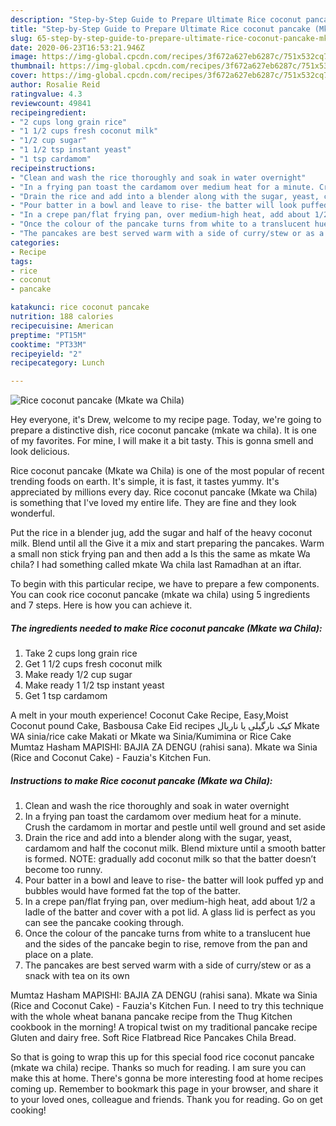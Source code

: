 ```yaml
---
description: "Step-by-Step Guide to Prepare Ultimate Rice coconut pancake (Mkate wa Chila)"
title: "Step-by-Step Guide to Prepare Ultimate Rice coconut pancake (Mkate wa Chila)"
slug: 65-step-by-step-guide-to-prepare-ultimate-rice-coconut-pancake-mkate-wa-chila
date: 2020-06-23T16:53:21.946Z
image: https://img-global.cpcdn.com/recipes/3f672a627eb6287c/751x532cq70/rice-coconut-pancake-mkate-wa-chila-recipe-main-photo.jpg
thumbnail: https://img-global.cpcdn.com/recipes/3f672a627eb6287c/751x532cq70/rice-coconut-pancake-mkate-wa-chila-recipe-main-photo.jpg
cover: https://img-global.cpcdn.com/recipes/3f672a627eb6287c/751x532cq70/rice-coconut-pancake-mkate-wa-chila-recipe-main-photo.jpg
author: Rosalie Reid
ratingvalue: 4.3
reviewcount: 49841
recipeingredient:
- "2 cups long grain rice"
- "1 1/2 cups fresh coconut milk"
- "1/2 cup sugar"
- "1 1/2 tsp instant yeast"
- "1 tsp cardamom"
recipeinstructions:
- "Clean and wash the rice thoroughly and soak in water overnight"
- "In a frying pan toast the cardamom over medium heat for a minute. Crush the cardamom in mortar and pestle until well ground and set aside"
- "Drain the rice and add into a blender along with the sugar, yeast, cardamom and half the coconut milk. Blend mixture until a smooth batter is formed. NOTE: gradually add coconut milk so that the batter doesn’t become too runny."
- "Pour batter in a bowl and leave to rise- the batter will look puffed yp and bubbles would have formed fat the top of the batter."
- "In a crepe pan/flat frying pan, over medium-high heat, add about 1/2 a ladle of the batter and cover with a pot lid. A glass lid is perfect as you can see the pancake cooking through."
- "Once the colour of the pancake turns from white to a translucent hue and the sides of the pancake begin to rise, remove from the pan and place on a plate."
- "The pancakes are best served warm with a side of curry/stew or as a snack with tea on its own"
categories:
- Recipe
tags:
- rice
- coconut
- pancake

katakunci: rice coconut pancake 
nutrition: 188 calories
recipecuisine: American
preptime: "PT15M"
cooktime: "PT33M"
recipeyield: "2"
recipecategory: Lunch

---
```



![Rice coconut pancake (Mkate wa Chila)](https://img-global.cpcdn.com/recipes/3f672a627eb6287c/751x532cq70/rice-coconut-pancake-mkate-wa-chila-recipe-main-photo.jpg)

Hey everyone, it's Drew, welcome to my recipe page. Today, we're going to prepare a distinctive dish, rice coconut pancake (mkate wa chila). It is one of my favorites. For mine, I will make it a bit tasty. This is gonna smell and look delicious.

Rice coconut pancake (Mkate wa Chila) is one of the most popular of recent trending foods on earth. It's simple, it is fast, it tastes yummy. It's appreciated by millions every day. Rice coconut pancake (Mkate wa Chila) is something that I've loved my entire life. They are fine and they look wonderful.

Put the rice in a blender jug, add the sugar and half of the heavy coconut milk. Blend until all the Give it a mix and start preparing the pancakes. Warm a small non stick frying pan and then add a Is this the same as mkate Wa chila? I had something called mkate Wa chila last Ramadhan at an iftar.


To begin with this particular recipe, we have to prepare a few components. You can cook rice coconut pancake (mkate wa chila) using 5 ingredients and 7 steps. Here is how you can achieve it.

<!--inarticleads1-->

##### The ingredients needed to make Rice coconut pancake (Mkate wa Chila):

1. Take 2 cups long grain rice
1. Get 1 1/2 cups fresh coconut milk
1. Make ready 1/2 cup sugar
1. Make ready 1 1/2 tsp instant yeast
1. Get 1 tsp cardamom


A melt in your mouth experience! Coconut Cake Recipe, Easy,Moist Coconut pound Cake, Basbousa Cake Eid recipes کیک نارگیلی یا ناریال Mkate WA sinia/rice cake Makati or Mkate wa Sinia/Kumimina or Rice Cake Mumtaz Hasham MAPISHI: BAJIA ZA DENGU (rahisi sana). Mkate wa Sinia (Rice and Coconut Cake) - Fauzia&#39;s Kitchen Fun. 

<!--inarticleads2-->

##### Instructions to make Rice coconut pancake (Mkate wa Chila):

1. Clean and wash the rice thoroughly and soak in water overnight
1. In a frying pan toast the cardamom over medium heat for a minute. Crush the cardamom in mortar and pestle until well ground and set aside
1. Drain the rice and add into a blender along with the sugar, yeast, cardamom and half the coconut milk. Blend mixture until a smooth batter is formed. NOTE: gradually add coconut milk so that the batter doesn’t become too runny.
1. Pour batter in a bowl and leave to rise- the batter will look puffed yp and bubbles would have formed fat the top of the batter.
1. In a crepe pan/flat frying pan, over medium-high heat, add about 1/2 a ladle of the batter and cover with a pot lid. A glass lid is perfect as you can see the pancake cooking through.
1. Once the colour of the pancake turns from white to a translucent hue and the sides of the pancake begin to rise, remove from the pan and place on a plate.
1. The pancakes are best served warm with a side of curry/stew or as a snack with tea on its own


Mumtaz Hasham MAPISHI: BAJIA ZA DENGU (rahisi sana). Mkate wa Sinia (Rice and Coconut Cake) - Fauzia&#39;s Kitchen Fun. I need to try this technique with the whole wheat banana pancake recipe from the Thug Kitchen cookbook in the morning! A tropical twist on my traditional pancake recipe Gluten and dairy free. Soft Rice Flatbread Rice Pancakes Chila Bread. 

So that is going to wrap this up for this special food rice coconut pancake (mkate wa chila) recipe. Thanks so much for reading. I am sure you can make this at home. There's gonna be more interesting food at home recipes coming up. Remember to bookmark this page in your browser, and share it to your loved ones, colleague and friends. Thank you for reading. Go on get cooking!
